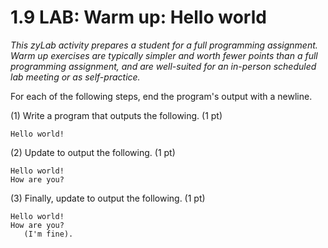 # 1.9 LAB: Warm up: Hello world
_This zyLab activity prepares a student for a full programming assignment. Warm up exercises are typically simpler and worth fewer points than a full programming assignment, and are well-suited for an in-person scheduled lab meeting or as self-practice._

For each of the following steps, end the program's output with a newline.

(1) Write a program that outputs the following. (1 pt)

```
Hello world!
```

(2) Update to output the following. (1 pt)

```
Hello world!
How are you?
```

(3) Finally, update to output the following. (1 pt)

```
Hello world!
How are you?
   (I'm fine).
```